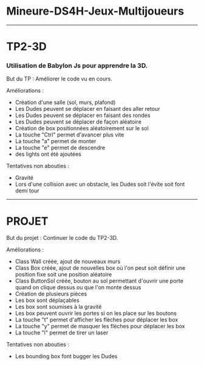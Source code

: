 # Mineure-DS4H-Jeux-Multijoueurs

***

# TP2-3D
### Utilisation de Babylon Js pour apprendre la 3D. 

But du TP : Améliorer le code vu en cours.

Améliorations : 
- Création d'une salle (sol, murs, plafond)
- Les Dudes peuvent se déplacer en faisant des aller retour
- Les Dudes peuvent se déplacer en faisant des rondes
- Les Dudes peuvent se déplacer de façon aléatoire
- Création de box positionnées aléatoirement sur le sol
- La touche "Ctrl" permet d'avancer plus vite
- La touche "a" permet de monter 
- La touche "e" permet de descendre
- des lights ont été ajoutées

Tentatives non abouties :
- Gravité
- Lors d'une collision avec un obstacle, les Dudes soit l'évite soit font demi tour

***

# PROJET

But du projet : Continuer le code du TP2-3D.

Améliorations : 
- Class Wall créée, ajout de nouveaux murs
- Class Box créée, ajout de nouvelles box où l'on peut soit définir une position fixe soit une position aléatoire
- Class ButtonSol créée, bouton au sol permettant d'ouvrir une porte quand on clique dessus ou que l'on monte dessus
- Création de plusieurs pièces
- Les box sont déplaçables
- Les box sont soumises à la gravité
- Les box peuvent ouvrir les portes si on les place sur les boutons
- La touche "t" permet d'afficher les flèches pour déplacer les box
- La touche "y" permet de masquer les flèches pour déplacer les box
- La touche "l" permet de tirer un laser

Tentatives non abouties :
- Les bounding box font bugger les Dudes 
